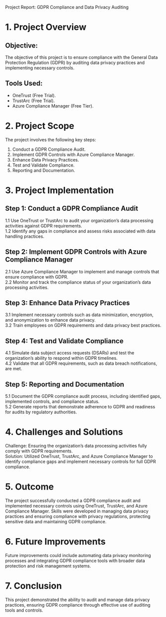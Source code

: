 Project Report: GDPR Compliance and Data Privacy Auditing

# 1. Project Overview
 
## Objective:
 
The objective of this project is to ensure compliance with the General Data Protection Regulation (GDPR) by auditing data privacy practices and implementing necessary controls.
 
## Tools Used:
 
- OneTrust (Free Trial).  
 - TrustArc (Free Trial).  
 - Azure Compliance Manager (Free Tier).
 
# 2. Project Scope
 
The project involves the following key steps:  
 1. Conduct a GDPR Compliance Audit.  
 2. Implement GDPR Controls with Azure Compliance Manager.  
 3. Enhance Data Privacy Practices.  
 4. Test and Validate Compliance.  
 5. Reporting and Documentation.
 
# 3. Project Implementation
 
## Step 1: Conduct a GDPR Compliance Audit
 
1.1 Use OneTrust or TrustArc to audit your organization’s data processing activities against GDPR requirements.  
 1.2 Identify any gaps in compliance and assess risks associated with data handling practices.
 
## Step 2: Implement GDPR Controls with Azure Compliance Manager
 
2.1 Use Azure Compliance Manager to implement and manage controls that ensure compliance with GDPR.  
 2.2 Monitor and track the compliance status of your organization’s data processing activities.
 
## Step 3: Enhance Data Privacy Practices
 
3.1 Implement necessary controls such as data minimization, encryption, and anonymization to enhance data privacy.  
 3.2 Train employees on GDPR requirements and data privacy best practices.
 
## Step 4: Test and Validate Compliance
 
4.1 Simulate data subject access requests (DSARs) and test the organization’s ability to respond within GDPR timelines.  
 4.2 Validate that all GDPR requirements, such as data breach notifications, are met.
 
## Step 5: Reporting and Documentation
 
5.1 Document the GDPR compliance audit process, including identified gaps, implemented controls, and compliance status.  
 5.2 Generate reports that demonstrate adherence to GDPR and readiness for audits by regulatory authorities.
 
# 4. Challenges and Solutions
 
Challenge: Ensuring the organization’s data processing activities fully comply with GDPR requirements.  
 Solution: Utilized OneTrust, TrustArc, and Azure Compliance Manager to identify compliance gaps and implement necessary controls for full GDPR compliance.
 
# 5. Outcome
 
The project successfully conducted a GDPR compliance audit and implemented necessary controls using OneTrust, TrustArc, and Azure Compliance Manager. Skills were developed in managing data privacy practices and ensuring compliance with privacy regulations, protecting sensitive data and maintaining GDPR compliance.
 
# 6. Future Improvements
 
Future improvements could include automating data privacy monitoring processes and integrating GDPR compliance tools with broader data protection and risk management systems.
 
# 7. Conclusion
 
This project demonstrated the ability to audit and manage data privacy practices, ensuring GDPR compliance through effective use of auditing tools and controls.